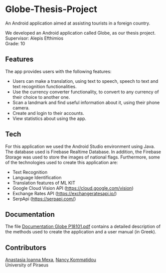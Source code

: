 # Globe-Thesis-Project
An Android application aimed at assisting tourists in a foreign country.

We developed an Android application called Globe, as our thesis project. <br />
Supervisor: Alepis Efthimios <br />
Grade: 10

## Features
The app provides users with the following features:
- Users can make a translation, using text to speech, speech to text and text recognition functionalities.
- Use the currency converter functionality, to convert to any currency of their choice to another one.
- Scan a landmark and find useful information about it, using their phone camera.
- Create and login to their accounts.
- View statistics about using the app.

## Tech
For this application we used the Android Studio environment using Java. 
The database used is Firebase Realtime Database. In addition, the Firebase Storage was used to store the images of national flags.
Furthermore, some of the technologies used to create this application are:
- Text Recognition
- Language Identification
- Translation features of ML KIT
- Google Cloud Vision API (https://cloud.google.com/vision)
- Exchange Rates API (https://exchangeratesapi.io/)
- SerpApi (https://serpapi.com/)

## Documentation
The file [Documentation Globe P18101.pdf](https://github.com/anastasiamexa/Globe-Thesis-Project/blob/main/Documentation%20Globe%20P18101.pdf) contains a detailed description of the methods used to create the application and a user manual (in Greek).

## Contributors
[Anastasia Ioanna Mexa](https://github.com/anastasiamexa), [Nancy Kommatidou](https://github.com/NancyKomm) <br />
University of Piraeus
